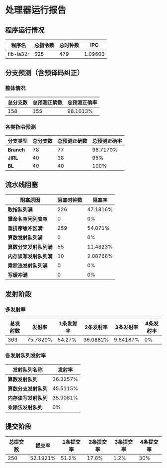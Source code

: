 # 处理器运行报告
## 程序运行情况
|程序名|总指令数|总时钟数|IPC|
|---|---|---|---|
|fib-la32r|525|479|1.09603|

## 分支预测（含预译码纠正）
### 整体情况
|总分支数|总预测正确数|总预测正确率|
|---|---|---|
|158|155|98.1013%|

### 各类指令预测
|分支类型|总分支数|总预测正确数|总预测正确率|
|---|---|---|---|
|**Branch**| 78 | 77 | 98.7179%|
|**JIRL**| 40 | 38 | 95%|
|**BL**| 40 | 40 | 100%|

## 流水线阻塞
|阻塞原因|阻塞时钟数|阻塞率|
|---|---|---|
|**取指队列满**| 226 | 47.1816%|
|**重命名空闲列表空**|0 | 0%|
|**重排序缓冲区满**|259 | 54.071%|
|**算数发射队列满**|0 | 0%|
|**算数分支发射队列满**|55 | 11.4823%|
|**内存读写发射队列满**|10 | 2.08768%|
|**乘除法发射队列满**|0 | 0%|
|**写缓冲满**|0 | 0%|

## 发射阶段
### 多发射率
|总发射数|发射率|1条发射率|2条发射率|3条发射率|4条发射率|
|---|---|---|---|---|---|
|363|75.7829%|54.27%|36.0882%|9.64187%|0%|

### 各发射队列发射率
|发射队列名称|发射率|
|---|---|
|**算数发射队列**|36.3257%|
|**算数分支发射队列**|45.5115%|
|**内存读写发射队列**|35.9081%|
|**乘除法发射队列**|0%|

## 提交阶段
|总提交数|提交率|1条提交率|2条提交率|3条提交率|4条提交率|
|---|---|---|---|---|---|
|250|52.1921%|51.2%|17.6%|1.2%|30%|
